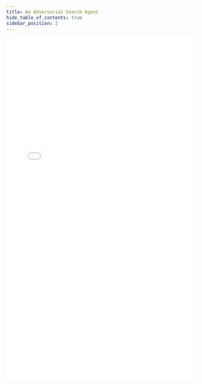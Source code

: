 ```yaml
---
title: An Adversarial Search Agent
hide_table_of_contents: true
sidebar_position: 2
---
```


<embed src="/pdf/ai/isolation-game-heuristic-analysis.pdf#toolbar=0&navpanes=0&scrollbar=0" width="100%" height="900" allowFullScreen/>